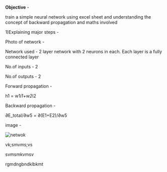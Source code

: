 

**Objective** - 

train a simple neural network using excel sheet and understanding the concept of backward propagation and maths involved 

1)Explaining major steps - 



Photo of network -



Network used - 2 layer network with 2 neurons in each. Each layer is a fully connected layer



No.of inputs - 2

No.of outputs - 2



Forward propagation - 



h1 = w1*i1+w2*i2



Backward propagation - 



∂E_total/∂w5 = ∂(E1+E2)/∂w5



image - 

![netwok](F:\Rohan_course\session_4\Assignment-1\netwok.PNG)



vk;smvms;vs



svmsmkvmsv

rgmdngbndklbkmt